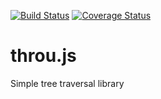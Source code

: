 [![Build Status](https://travis-ci.org/jeanpylone/throu.js.svg?branch=master)](https://travis-ci.org/jeanpylone/throu.js)
[![Coverage Status](https://coveralls.io/repos/jeanpylone/throu.js/badge.svg)](https://coveralls.io/r/jeanpylone/throu.js)
# throu.js

Simple tree traversal library
